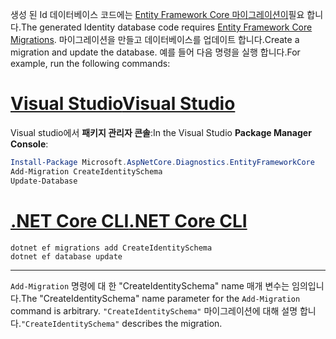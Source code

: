 <span data-ttu-id="e2318-101">생성 된 Id 데이터베이스 코드에는 [Entity Framework Core 마이그레이션이](/ef/core/managing-schemas/migrations/)필요 합니다.</span><span class="sxs-lookup"><span data-stu-id="e2318-101">The generated Identity database code requires [Entity Framework Core Migrations](/ef/core/managing-schemas/migrations/).</span></span> <span data-ttu-id="e2318-102">마이그레이션을 만들고 데이터베이스를 업데이트 합니다.</span><span class="sxs-lookup"><span data-stu-id="e2318-102">Create a migration and update the database.</span></span> <span data-ttu-id="e2318-103">예를 들어 다음 명령을 실행 합니다.</span><span class="sxs-lookup"><span data-stu-id="e2318-103">For example, run the following commands:</span></span>

# <a name="visual-studiotabvisual-studio"></a>[<span data-ttu-id="e2318-104">Visual Studio</span><span class="sxs-lookup"><span data-stu-id="e2318-104">Visual Studio</span></span>](#tab/visual-studio)

<span data-ttu-id="e2318-105">Visual studio에서 **패키지 관리자 콘솔**:</span><span class="sxs-lookup"><span data-stu-id="e2318-105">In the Visual Studio **Package Manager Console**:</span></span>

```powershell
Install-Package Microsoft.AspNetCore.Diagnostics.EntityFrameworkCore
Add-Migration CreateIdentitySchema
Update-Database
```

# <a name="net-core-clitabnetcore-cli"></a>[<span data-ttu-id="e2318-106">.NET Core CLI</span><span class="sxs-lookup"><span data-stu-id="e2318-106">.NET Core CLI</span></span>](#tab/netcore-cli)

```dotnetcli
dotnet ef migrations add CreateIdentitySchema
dotnet ef database update
```

---

<span data-ttu-id="e2318-107">`Add-Migration` 명령에 대 한 "CreateIdentitySchema" name 매개 변수는 임의입니다.</span><span class="sxs-lookup"><span data-stu-id="e2318-107">The "CreateIdentitySchema" name parameter for the `Add-Migration` command is arbitrary.</span></span> <span data-ttu-id="e2318-108">`"CreateIdentitySchema"` 마이그레이션에 대해 설명 합니다.</span><span class="sxs-lookup"><span data-stu-id="e2318-108">`"CreateIdentitySchema"` describes the migration.</span></span>
